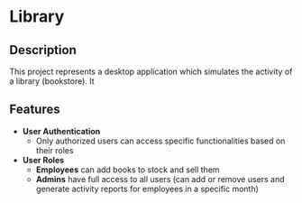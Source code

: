 # Library
## Description
This project represents a desktop application which simulates the activity of a library (bookstore). It 
## Features 
- **User Authentication**
  - Only authorized users can access specific functionalities based on their roles
- **User Roles**
  - **Employees** can add books to stock and sell them
  - **Admins** have full access to all users (can add or remove users and generate activity reports for employees in a specific month)
